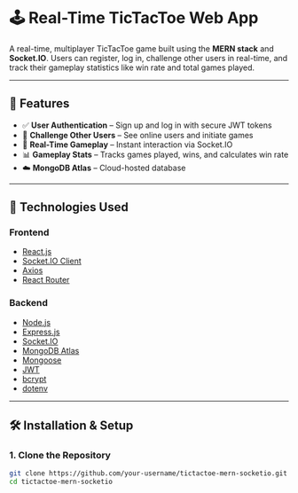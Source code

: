 # 🕹️ Real-Time TicTacToe Web App

A real-time, multiplayer TicTacToe game built using the **MERN stack** and **Socket.IO**. Users can register, log in, challenge other users in real-time, and track their gameplay statistics like win rate and total games played.

---

## 🚀 Features

- ✅ **User Authentication** – Sign up and log in with secure JWT tokens
- 👥 **Challenge Other Users** – See online users and initiate games
- 🔄 **Real-Time Gameplay** – Instant interaction via Socket.IO
- 📊 **Gameplay Stats** – Tracks games played, wins, and calculates win rate
- ☁️ **MongoDB Atlas** – Cloud-hosted database

---

## 🧰 Technologies Used

### Frontend
- [React.js](https://reactjs.org/)
- [Socket.IO Client](https://socket.io/docs/v4/client-api/)
- [Axios](https://axios-http.com/)
- [React Router](https://reactrouter.com/)

### Backend
- [Node.js](https://nodejs.org/)
- [Express.js](https://expressjs.com/)
- [Socket.IO](https://socket.io/)
- [MongoDB Atlas](https://www.mongodb.com/cloud/atlas)
- [Mongoose](https://mongoosejs.com/)
- [JWT](https://jwt.io/)
- [bcrypt](https://www.npmjs.com/package/bcrypt)
- [dotenv](https://www.npmjs.com/package/dotenv)

---

## 🛠️ Installation & Setup

### 1. Clone the Repository

```bash
git clone https://github.com/your-username/tictactoe-mern-socketio.git
cd tictactoe-mern-socketio

